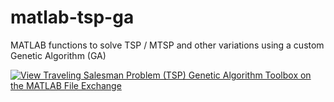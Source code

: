 # matlab-tsp-ga
MATLAB functions to solve TSP / MTSP and other variations using a custom Genetic Algorithm (GA)

[![View Traveling Salesman Problem (TSP) Genetic Algorithm Toolbox on the MATLAB File Exchange](https://www.mathworks.com/matlabcentral/images/matlab-file-exchange.svg)](https://www.mathworks.com/matlabcentral/fileexchange/75525-traveling-salesman-problem-tsp-genetic-algorithm-toolbox)

